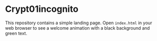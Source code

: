 # Crypt01incognito

This repository contains a simple landing page. Open `index.html` in your web browser to see a welcome animation with a black background and green text.

